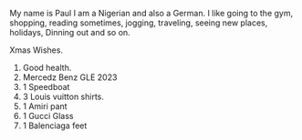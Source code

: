 My name is Paul
I am a Nigerian and also a German.
I like going to the gym, shopping, reading sometimes, jogging, traveling, seeing new places, holidays, Dinning out and so on.

Xmas Wishes.

1. Good health.
2. Mercedz Benz GLE 2023
3. 1 Speedboat
4. 3 Louis vuitton shirts.
5. 1 Amiri pant
6. 1 Gucci Glass
7. 1 Balenciaga feet
